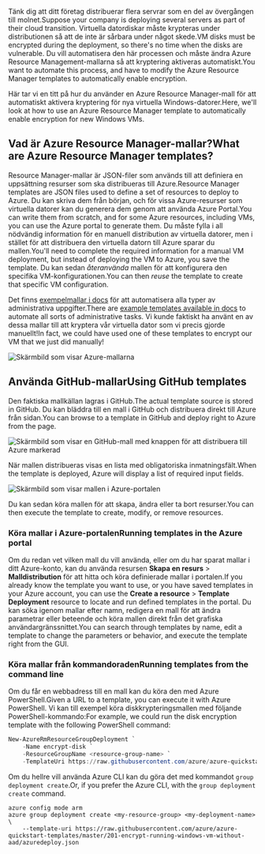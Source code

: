 <span data-ttu-id="bbf38-101">Tänk dig att ditt företag distribuerar flera servrar som en del av övergången till molnet.</span><span class="sxs-lookup"><span data-stu-id="bbf38-101">Suppose your company is deploying several servers as part of their cloud transition.</span></span> <span data-ttu-id="bbf38-102">Virtuella datordiskar måste krypteras under distributionen så att de inte är sårbara under något skede.</span><span class="sxs-lookup"><span data-stu-id="bbf38-102">VM disks must be encrypted during the deployment, so there's no time when the disks are vulnerable.</span></span> <span data-ttu-id="bbf38-103">Du vill automatisera den här processen och måste ändra Azure Resource Management-mallarna så att kryptering aktiveras automatiskt.</span><span class="sxs-lookup"><span data-stu-id="bbf38-103">You want to automate this process, and have to modify the Azure Resource Manager templates to automatically enable encryption.</span></span>

<span data-ttu-id="bbf38-104">Här tar vi en titt på hur du använder en Azure Resource Manager-mall för att automatiskt aktivera kryptering för nya virtuella Windows-datorer.</span><span class="sxs-lookup"><span data-stu-id="bbf38-104">Here, we'll look at how to use an Azure Resource Manager template to automatically enable encryption for new Windows VMs.</span></span>

## <a name="what-are-azure-resource-manager-templates"></a><span data-ttu-id="bbf38-105">Vad är Azure Resource Manager-mallar?</span><span class="sxs-lookup"><span data-stu-id="bbf38-105">What are Azure Resource Manager templates?</span></span>

<span data-ttu-id="bbf38-106">Resource Manager-mallar är JSON-filer som används till att definiera en uppsättning resurser som ska distribueras till Azure.</span><span class="sxs-lookup"><span data-stu-id="bbf38-106">Resource Manager templates are JSON files used to define a set of resources to deploy to Azure.</span></span> <span data-ttu-id="bbf38-107">Du kan skriva dem från början, och för vissa Azure-resurser som virtuella datorer kan du generera dem genom att använda Azure Portal.</span><span class="sxs-lookup"><span data-stu-id="bbf38-107">You can write them from scratch, and for some Azure resources, including VMs, you can use the Azure portal to generate them.</span></span> <span data-ttu-id="bbf38-108">Du måste fylla i all nödvändig information för en manuell distribution av virtuella datorer, men i stället för att distribuera den virtuella datorn till Azure sparar du mallen.</span><span class="sxs-lookup"><span data-stu-id="bbf38-108">You'll need to complete the required information for a manual VM deployment, but instead of deploying the VM to Azure, you save the template.</span></span> <span data-ttu-id="bbf38-109">Du kan sedan _återanvända_ mallen för att konfigurera den specifika VM-konfigurationen.</span><span class="sxs-lookup"><span data-stu-id="bbf38-109">You can then _reuse_ the template to create that specific VM configuration.</span></span>

<span data-ttu-id="bbf38-110">Det finns [exempelmallar i docs](https://azure.microsoft.com/resources/templates) för att automatisera alla typer av administrativa uppgifter.</span><span class="sxs-lookup"><span data-stu-id="bbf38-110">There are [example templates available in docs](https://azure.microsoft.com/resources/templates) to automate all sorts of administrative tasks.</span></span> <span data-ttu-id="bbf38-111">Vi kunde faktiskt ha använt en av dessa mallar till att kryptera vår virtuella dator som vi precis gjorde manuellt!</span><span class="sxs-lookup"><span data-stu-id="bbf38-111">In fact, we could have used one of these templates to encrypt our VM that we just did manually!</span></span>

![Skärmbild som visar Azure-mallarna](../media/5-browse-templates.png)

## <a name="using-github-templates"></a><span data-ttu-id="bbf38-113">Använda GitHub-mallar</span><span class="sxs-lookup"><span data-stu-id="bbf38-113">Using GitHub templates</span></span>

<span data-ttu-id="bbf38-114">Den faktiska mallkällan lagras i GitHub.</span><span class="sxs-lookup"><span data-stu-id="bbf38-114">The actual template source is stored in GitHub.</span></span> <span data-ttu-id="bbf38-115">Du kan bläddra till en mall i GitHub och distribuera direkt till Azure från sidan.</span><span class="sxs-lookup"><span data-stu-id="bbf38-115">You can browse to a template in GitHub and deploy right to Azure from the page.</span></span>

![Skärmbild som visar en GitHub-mall med knappen för att distribuera till Azure markerad](../media/5-deploy-from-github.png)

<span data-ttu-id="bbf38-117">När mallen distribueras visas en lista med obligatoriska inmatningsfält.</span><span class="sxs-lookup"><span data-stu-id="bbf38-117">When the template is deployed, Azure will display a list of required input fields.</span></span>

![Skärmbild som visar mallen i Azure-portalen](../media/5-fill-in-template.png)

<span data-ttu-id="bbf38-119">Du kan sedan köra mallen för att skapa, ändra eller ta bort resurser.</span><span class="sxs-lookup"><span data-stu-id="bbf38-119">You can then execute the template to create, modify, or remove resources.</span></span>

### <a name="running-templates-in-the-azure-portal"></a><span data-ttu-id="bbf38-120">Köra mallar i Azure-portalen</span><span class="sxs-lookup"><span data-stu-id="bbf38-120">Running templates in the Azure portal</span></span>

<span data-ttu-id="bbf38-121">Om du redan vet vilken mall du vill använda, eller om du har sparat mallar i ditt Azure-konto, kan du använda resursen **Skapa en resurs** > **Malldistribution** för att hitta och köra definierade mallar i portalen.</span><span class="sxs-lookup"><span data-stu-id="bbf38-121">If you already know the template you want to use, or you have saved templates in your Azure account, you can use the **Create a resource** > **Template Deployment** resource to locate and run defined templates in the portal.</span></span> <span data-ttu-id="bbf38-122">Du kan söka igenom mallar efter namn, redigera en mall för att ändra parametrar eller beteende och köra mallen direkt från det grafiska användargränssnittet.</span><span class="sxs-lookup"><span data-stu-id="bbf38-122">You can search through templates by name, edit a template to change the parameters or behavior, and execute the template right from the GUI.</span></span>

### <a name="running-templates-from-the-command-line"></a><span data-ttu-id="bbf38-123">Köra mallar från kommandoraden</span><span class="sxs-lookup"><span data-stu-id="bbf38-123">Running templates from the command line</span></span>

<span data-ttu-id="bbf38-124">Om du får en webbadress till en mall kan du köra den med Azure PowerShell.</span><span class="sxs-lookup"><span data-stu-id="bbf38-124">Given a URL to a template, you can execute it with Azure PowerShell.</span></span> <span data-ttu-id="bbf38-125">Vi kan till exempel köra diskkrypteringsmallen med följande PowerShell-kommando:</span><span class="sxs-lookup"><span data-stu-id="bbf38-125">For example, we could run the disk encryption template with the following PowerShell command:</span></span>

```powershell
New-AzureRmResourceGroupDeployment `
    -Name encrypt-disk `
    -ResourceGroupName <resource-group-name> `
    -TemplateUri https://raw.githubusercontent.com/azure/azure-quickstart-templates/master/201-encrypt-running-windows-vm-without-aad/azuredeploy.json
```

<span data-ttu-id="bbf38-126">Om du hellre vill använda Azure CLI kan du göra det med kommandot `group deployment create`.</span><span class="sxs-lookup"><span data-stu-id="bbf38-126">Or, if you prefer the Azure CLI, with the `group deployment create` command.</span></span>

```azurecli
azure config mode arm
azure group deployment create <my-resource-group> <my-deployment-name> \ 
    --template-uri https://raw.githubusercontent.com/azure/azure-quickstart-templates/master/201-encrypt-running-windows-vm-without-aad/azuredeploy.json
```

